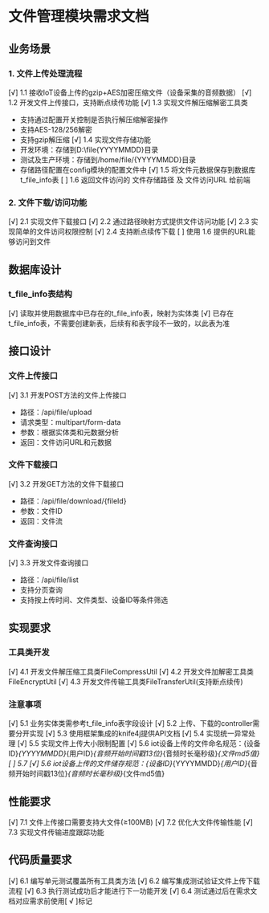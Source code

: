 # 文件管理模块需求文档

## 业务场景

### 1. 文件上传处理流程
[√] 1.1 接收IoT设备上传的gzip+AES加密压缩文件（设备采集的音频数据）
[√] 1.2 开发文件上传接口，支持断点续传功能
[√] 1.3 实现文件解压缩解密工具类
   - 支持通过配置开关控制是否执行解压缩解密操作
   - 支持AES-128/256解密
   - 支持gzip解压缩
[√] 1.4 实现文件存储功能
   - 开发环境：存储到D:\file\{YYYYMMDD}目录
   - 测试及生产环境：存储到/home/file/{YYYYMMDD}目录
   - 存储路径配置在config模块的配置文件中
[√] 1.5 将文件元数据保存到数据库t_file_info表
[   ] 1.6 返回文件访问的 文件存储路径 及 文件访问URL 给前端

### 2. 文件下载/访问功能
[√] 2.1 实现文件下载接口
[√] 2.2 通过路径映射方式提供文件访问功能
[√] 2.3 实现简单的文件访问权限控制
[√] 2.4 支持断点续传下载
[   ] 使用 1.6 提供的URL能够访问到文件

## 数据库设计

### t_file_info表结构


[√] 读取并使用数据库中已存在的t_file_info表，映射为实体类
[√] 已存在t_file_info表，不需要创建新表，后续有和表字段不一致的，以此表为准

## 接口设计

### 文件上传接口
[√] 3.1 开发POST方法的文件上传接口
   - 路径：/api/file/upload
   - 请求类型：multipart/form-data
   - 参数：根据实体类和元数据分析
   - 返回：文件访问URL和元数据

### 文件下载接口
[√] 3.2 开发GET方法的文件下载接口
   - 路径：/api/file/download/{fileId}
   - 参数：文件ID
   - 返回：文件流

### 文件查询接口
[√] 3.3 开发文件查询接口
   - 路径：/api/file/list
   - 支持分页查询
   - 支持按上传时间、文件类型、设备ID等条件筛选

## 实现要求

### 工具类开发
[√] 4.1 开发文件解压缩工具类FileCompressUtil
[√] 4.2 开发文件加解密工具类FileEncryptUtil
[√] 4.3 开发文件传输工具类FileTransferUtil(支持断点续传)

### 注意事项
[√] 5.1 业务实体类需参考t_file_info表字段设计
[√] 5.2 上传、下载的controller需要分开实现
[√] 5.3 使用框架集成的knife4j提供API文档
[√] 5.4 实现统一异常处理
[√] 5.5 实现文件上传大小限制配置
[√] 5.6 iot设备上传的文件命名规范：{设备ID}_{YYYYMMDD}_{用户ID}_{音频开始时间戳13位}_{音频时长毫秒级}_{文件md5值}
[   ] 5.7 [√] 5.6 iot设备上传的文件储存规范：{设备ID}_{YYYYMMDD}_{用户ID}_{音频开始时间戳13位}_{音频时长毫秒级}_{文件md5值}


## 性能要求
[√] 7.1 文件上传接口需要支持大文件(≥100MB)
[√] 7.2 优化大文件传输性能
[√] 7.3 实现文件传输进度跟踪功能

## 代码质量要求
[√] 6.1 编写单元测试覆盖所有工具类方法
[√] 6.2 编写集成测试验证文件上传下载流程
[√] 6.3 执行测试成功后才能进行下一功能开发
[√] 6.4 测试通过后在需求文档对应需求前使用[ √ ]标记

